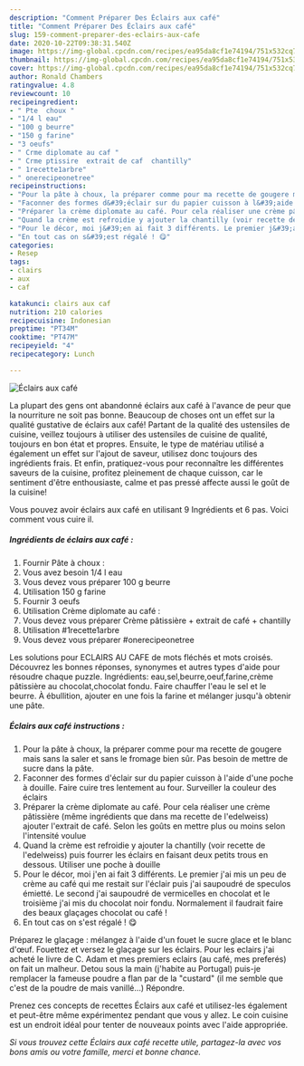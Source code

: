 ```yaml
---
description: "Comment Préparer Des Éclairs aux café"
title: "Comment Préparer Des Éclairs aux café"
slug: 159-comment-preparer-des-eclairs-aux-cafe
date: 2020-10-22T09:38:31.540Z
image: https://img-global.cpcdn.com/recipes/ea95da8cf1e74194/751x532cq70/eclairs-aux-cafe-photo-principale-de-la-recette.jpg
thumbnail: https://img-global.cpcdn.com/recipes/ea95da8cf1e74194/751x532cq70/eclairs-aux-cafe-photo-principale-de-la-recette.jpg
cover: https://img-global.cpcdn.com/recipes/ea95da8cf1e74194/751x532cq70/eclairs-aux-cafe-photo-principale-de-la-recette.jpg
author: Ronald Chambers
ratingvalue: 4.8
reviewcount: 10
recipeingredient:
- " Pte  choux "
- "1/4 l eau"
- "100 g beurre"
- "150 g farine"
- "3 oeufs"
- " Crme diplomate au caf "
- " Crme ptissire  extrait de caf  chantilly"
- " 1recette1arbre"
- " onerecipeonetree"
recipeinstructions:
- "Pour la pâte à choux, la préparer comme pour ma recette de gougere mais sans la saler et sans le fromage bien sûr. Pas besoin de mettre de sucre dans la pâte."
- "Faconner des formes d&#39;éclair sur du papier cuisson à l&#39;aide d&#39;une poche à douille. Faire cuire tres lentement au four. Surveiller la couleur des éclairs"
- "Préparer la crème diplomate au café. Pour cela réaliser une crème pâtissière (même ingrédients que dans ma recette de l&#39;edelweiss) ajouter l&#39;extrait de café. Selon les goûts en mettre plus ou moins selon l&#39;intensité voulue"
- "Quand la crème est refroidie y ajouter la chantilly (voir recette de l&#39;edelweiss) puis fourrer les éclairs en faisant deux petits trous en dessous. Utiliser une poche à douille"
- "Pour le décor, moi j&#39;en ai fait 3 différents. Le premier j&#39;ai mis un peu de crème au café qui me restait sur l&#39;éclair puis j&#39;ai saupoudré de speculos émietté. Le second j&#39;ai saupoudré de vermicelles en chocolat et le troisième j&#39;ai mis du chocolat noir fondu. Normalement il faudrait faire des beaux glaçages chocolat ou café !"
- "En tout cas on s&#39;est régalé ! 😋"
categories:
- Resep
tags:
- clairs
- aux
- caf

katakunci: clairs aux caf 
nutrition: 210 calories
recipecuisine: Indonesian
preptime: "PT34M"
cooktime: "PT47M"
recipeyield: "4"
recipecategory: Lunch

---
```



![Éclairs aux café](https://img-global.cpcdn.com/recipes/ea95da8cf1e74194/751x532cq70/eclairs-aux-cafe-photo-principale-de-la-recette.jpg)

La plupart des gens ont abandonné éclairs aux café à l'avance de peur que la nourriture ne soit pas bonne. Beaucoup de choses ont un effet sur la qualité gustative de éclairs aux café! Partant de la qualité des ustensiles de cuisine, veillez toujours à utiliser des ustensiles de cuisine de qualité, toujours en bon état et propres. Ensuite, le type de matériau utilisé a également un effet sur l'ajout de saveur, utilisez donc toujours des ingrédients frais. Et enfin, pratiquez-vous pour reconnaître les différentes saveurs de la cuisine, profitez pleinement de chaque cuisson, car le sentiment d'être enthousiaste, calme et pas pressé affecte aussi le goût de la cuisine!

<!--inarticleads1-->

Vous pouvez avoir éclairs aux café en utilisant 9 Ingrédients et 6 pas. Voici comment vous cuire il.

##### Ingrédients de éclairs aux café :

1. Fournir  Pâte à choux :
1. Vous avez besoin 1/4 l eau
1. Vous devez vous préparer 100 g beurre
1. Utilisation 150 g farine
1. Fournir 3 oeufs
1. Utilisation  Crème diplomate au café :
1. Vous devez vous préparer  Crème pâtissière + extrait de café + chantilly
1. Utilisation  #1recette1arbre
1. Vous devez vous préparer  #onerecipeonetree


Les solutions pour ECLAIRS AU CAFE de mots fléchés et mots croisés. Découvrez les bonnes réponses, synonymes et autres types d&#39;aide pour résoudre chaque puzzle. Ingrédients: eau,sel,beurre,oeuf,farine,crème pâtissière au chocolat,chocolat fondu. Faire chauffer l&#39;eau le sel et le beurre. À ébullition, ajouter en une fois la farine et mélanger jusqu&#39;à obtenir une pâte. 

<!--inarticleads2-->

##### Éclairs aux café instructions :

1. Pour la pâte à choux, la préparer comme pour ma recette de gougere mais sans la saler et sans le fromage bien sûr. Pas besoin de mettre de sucre dans la pâte.
1. Faconner des formes d&#39;éclair sur du papier cuisson à l&#39;aide d&#39;une poche à douille. Faire cuire tres lentement au four. Surveiller la couleur des éclairs
1. Préparer la crème diplomate au café. Pour cela réaliser une crème pâtissière (même ingrédients que dans ma recette de l&#39;edelweiss) ajouter l&#39;extrait de café. Selon les goûts en mettre plus ou moins selon l&#39;intensité voulue
1. Quand la crème est refroidie y ajouter la chantilly (voir recette de l&#39;edelweiss) puis fourrer les éclairs en faisant deux petits trous en dessous. Utiliser une poche à douille
1. Pour le décor, moi j&#39;en ai fait 3 différents. Le premier j&#39;ai mis un peu de crème au café qui me restait sur l&#39;éclair puis j&#39;ai saupoudré de speculos émietté. Le second j&#39;ai saupoudré de vermicelles en chocolat et le troisième j&#39;ai mis du chocolat noir fondu. Normalement il faudrait faire des beaux glaçages chocolat ou café !
1. En tout cas on s&#39;est régalé ! 😋


Préparez le glaçage : mélangez à l&#39;aide d&#39;un fouet le sucre glace et le blanc d&#39;œuf. Fouettez et versez le glaçage sur les éclairs. Pour les eclairs j&#39;ai acheté le livre de C. Adam et mes premiers eclairs (au café, mes preferés) on fait un malheur. Detou sous la main (j&#39;habite au Portugal) puis-je remplacer la fameuse poudre a flan par de la &#34;custard&#34; (il me semble que c&#39;est de la poudre de mais vanillé…) Répondre. 

<!--inarticleads1-->

<p>
Prenez ces concepts de recettes Éclairs aux café et utilisez-les également et peut-être même expérimentez pendant que vous y allez. Le coin cuisine est un endroit idéal pour tenter de nouveaux points avec l'aide appropriée.
</p>

<p>
<i>Si vous trouvez cette Éclairs aux café recette utile, partagez-la avec vos bons amis ou votre famille, merci et bonne chance.</i>
</p>
